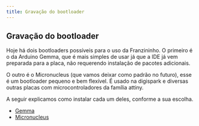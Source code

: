 ```yaml
---
title: Gravação do bootloader
---
```


## Gravação do bootloader


Hoje há dois bootloaders possíveis para o uso da Franzininho. O primeiro é o da Arduino Gemma, que é mais simples de usar já que a IDE já vem preparada para a placa, não requerendo instalação de pacotes adicionais.

O outro é o Micronucleus (que vamos deixar como padrão no futuro), esse é um bootloader pequeno e bem flexível. É usado na digispark e diversas outras placas com microcontroladores da família attiny.

A seguir explicamos como instalar cada um deles, conforme a sua escolha.

- [Gemma]()
- [Micronucleus]()

